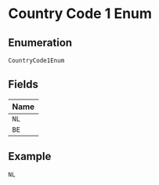 
# Country Code 1 Enum

## Enumeration

`CountryCode1Enum`

## Fields

| Name |
|  --- |
| `NL` |
| `BE` |

## Example

```
NL
```

